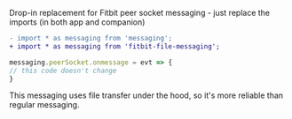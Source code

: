 Drop-in replacement for Fitbit peer socket messaging - just replace the imports (in both app and companion)
```diff
- import * as messaging from 'messaging';
+ import * as messaging from 'fitbit-file-messaging';
```

```js
messaging.peerSocket.onmessage = evt => {
// this code doesn't change
}
```

This messaging uses file transfer under the hood, so it's more reliable than regular messaging.
